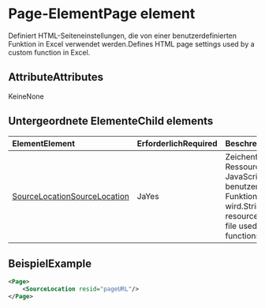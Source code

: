 # <a name="page-element"></a><span data-ttu-id="e81c7-101">Page-Element</span><span class="sxs-lookup"><span data-stu-id="e81c7-101">Page element</span></span>

<span data-ttu-id="e81c7-102">Definiert HTML-Seiteneinstellungen, die von einer benutzerdefinierten Funktion in Excel verwendet werden.</span><span class="sxs-lookup"><span data-stu-id="e81c7-102">Defines HTML page settings used by a custom function in Excel.</span></span>

## <a name="attributes"></a><span data-ttu-id="e81c7-103">Attribute</span><span class="sxs-lookup"><span data-stu-id="e81c7-103">Attributes</span></span>

<span data-ttu-id="e81c7-104">Keine</span><span class="sxs-lookup"><span data-stu-id="e81c7-104">None</span></span>

## <a name="child-elements"></a><span data-ttu-id="e81c7-105">Untergeordnete Elemente</span><span class="sxs-lookup"><span data-stu-id="e81c7-105">Child elements</span></span>

|  <span data-ttu-id="e81c7-106">Element</span><span class="sxs-lookup"><span data-stu-id="e81c7-106">Element</span></span>  |  <span data-ttu-id="e81c7-107">Erforderlich</span><span class="sxs-lookup"><span data-stu-id="e81c7-107">Required</span></span>  |  <span data-ttu-id="e81c7-108">Beschreibung</span><span class="sxs-lookup"><span data-stu-id="e81c7-108">Description</span></span>  |
|:-----|:-----|:-----|
|  [<span data-ttu-id="e81c7-109">SourceLocation</span><span class="sxs-lookup"><span data-stu-id="e81c7-109">SourceLocation</span></span>](customfunctionssourcelocation.md)  |  <span data-ttu-id="e81c7-110">Ja</span><span class="sxs-lookup"><span data-stu-id="e81c7-110">Yes</span></span>  | <span data-ttu-id="e81c7-111">Zeichenfolge mit Ressourcen-ID der JavaScript-Datei, die von benutzerdefinierten Funktionen verwendet wird.</span><span class="sxs-lookup"><span data-stu-id="e81c7-111">String with the resource id of the HTML file used by custom functions.</span></span> |

## <a name="example"></a><span data-ttu-id="e81c7-112">Beispiel</span><span class="sxs-lookup"><span data-stu-id="e81c7-112">Example</span></span>

```xml
<Page>
    <SourceLocation resid="pageURL"/>
</Page>
```
